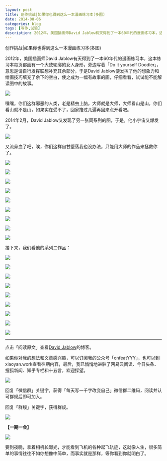 ```yaml
---
layout: post
title: 创作挑战|如果你也得到这么一本漫画练习本(多图)
date: 2014-08-06
categories: blog
tags: [写作,试验]
description: 2012年，美国插画师David Jablow有天得到了一本60年代的漫画练习本，这本练习本每页都画有一个大致轮廓的女人身形，旁边写着「Do it yourself Doodler」，意思是请自行发挥联想补充其余部分，于是David Jablow便发挥了他的想象力和绘画技巧填充了余下的空白，使之成为一幅有故事的画，仔细看看，试试能不能解读图中的故事。
---
```




创作挑战|如果你也得到这么一本漫画练习本(多图)

2012年，美国插画师David Jablow有天得到了一本60年代的漫画练习本，这本练习本每页都画有一个大致轮廓的女人身形，旁边写着「Do it yourself Doodler」，意思是请自行发挥联想补充其余部分，于是David Jablow便发挥了他的想象力和绘画技巧填充了余下的空白，使之成为一幅有故事的画，仔细看看，试试能不能解读图中的故事。

![](http://cnfeat.qiniudn.com/52ad07a13dfae910a7000005.jpg)

嘿嘿，你们这群邪恶的人类，老是精虫上脑，大师就是大师，大师看山是山，你们看山就不是山，如果实在受不了，回家撸过几遍再回来点开看吧。

2014年2月，David Jablow又发现了另一张同系列的图，于是，他小宇宙又爆发了。

![](http://cnfeat.qiniudn.com/201407311002386011.jpg)

又流鼻血了吧，唉，你们这样自甘堕落我也没办法，只能用大师的作品来拯救你了。

![](http://cnfeat.qiniudn.com/6597847121378160910.jpg)


![](http://cnfeat.qiniudn.com/6598231950447659167.jpg)

![](http://cnfeat.qiniudn.com/6597793245308395179.jpg)

![](http://cnfeat.qiniudn.com/6597548054215397773.jpg)

![](http://cnfeat.qiniudn.com/6597694289261894136.jpg)

![](http://cnfeat.qiniudn.com/6597324853354459602.jpg)

![](http://cnfeat.qiniudn.com/52ad07ac3dfae9aa53000005.jpg)

![](http://cnfeat.qiniudn.com/52ad07a33dfae91f0b000005.jpg)

![](http://cnfeat.qiniudn.com/52ad07ac3dfae9a1b9000005.jpg)

接下来，我们看他的系列二作品：

![](http://cnfeat.qiniudn.com/201407311002439331.jpg)

![](http://cnfeat.qiniudn.com/201407311002429550.jpg)

![](http://cnfeat.qiniudn.com/201407311002415698.jpg)

![](http://cnfeat.qiniudn.com/201407311002422723.jpg)

![](http://cnfeat.qiniudn.com/201407311002412727.jpg)

![](http://cnfeat.qiniudn.com/201407311002401223.jpg)

![](http://cnfeat.qiniudn.com/201407311002401890.jpg)

![](http://cnfeat.qiniudn.com/201407311002392852.jpg)

![](http://cnfeat.qiniudn.com/201407311002397996.jpg)

-----
点击「阅读原文」查看[David Jablow](http://davidjablow.com/)的博客。

如果你对我的想法和文章感兴趣，可以订阅我的公众号「cnfeatYYY」，也可以到xiaoyan.work查看往期内容，最后，我已悄悄地进驻了网易云阅读、今日头条、搜狐新闻、知乎专栏和十五言，欢迎探望。

![](http://cnfeat.qiniudn.com/mHDSX.png)

回复「微信群」关键字，获得「每天写一千字改变自己」微信群二维码，阅读并认可群规后即可加入。

回复「群规」关键字，获得群规。

![](http://cnfeat.qiniudn.com/signitrue-2014-07-11.png)


**【一期一会】**

![](http://cnfeat.qiniudn.com/57f028e53a03e0a.jpg)

要到夜晚，拿着相机长曝光，才能看到飞机的各种起飞轨迹，这就像人生，很多简单的事情往往不如你想像中简单，而事实就是那样，等你看到你就明白了。  

